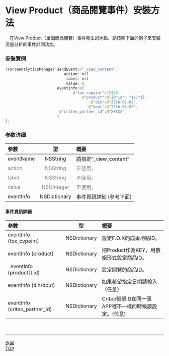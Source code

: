 #	View Product（商品閱覽事件）安裝方法

　在View Product（單個商品閱覽）事件發生的地點、請按照下面的例子來安裝流量分析的事件計測功能。

### 安裝實例

```java
[ForceAnalyticsManager sendEvent:@"_view_content"
                          action: nil
                           label: nil
                           value: 0
                       eventInfo:@{
                              @"fox_cvpoint":12345,
                                  @"product":@[{@"id": "111"}],
                                      @"din":@"2016-01-02",
                                     @"dout":@"2016-01-05",
                        @"criteo_partner_id":@"XXXXX"
                       }
];
```

### 参数详细

| 參數 | 型 | 概要 |
|:----------|:-----------:|:------------|
|eventName|NSString|請指定"\_view\_content"|
|<span style="color:grey">action|<span style="color:grey">NSString|<span style="color:grey">不使用。|
|<span style="color:grey">label|<span style="color:grey">NSString|<span style="color:grey">不使用。|
|<span style="color:grey">value|<span style="color:grey">NSUInteger|<span style="color:grey">不使用。|
|eventInfo|NSDictionary|事件資訊詳細 (參考下面)|

#### 事件資訊詳細

| 參數 | 型 | 概要 |
|:----------|:-----------:|:------------|
|eventInfo (fox_cvpoint)|NSDictionary|設定F.O.X的成果地點ID。|
|eventInfo (product)|NSDictionary|把Product作為KEY，用數組形式設定商品ID。|
|&nbsp;&nbsp;eventInfo (product[].id)|NSDictionary|設定閱覽的商品ID。|
|eventInfo (din/dout)|NSDictionary|如果希望指定日期請輸入（任意）|
|eventInfo (criteo_partner_id)|NSDictionary|Criteo帳號ID在同一個APP裡不一樣的時候請設定。(任意)|
　　

---
[返回](/lang/zh-tw/doc/fox_engagement/README.md)<br>
[TOP](/lang/zh-tw/README.md)
